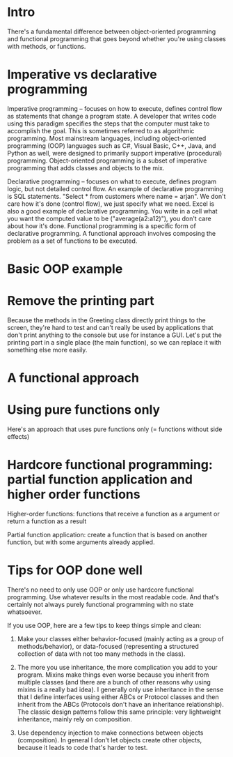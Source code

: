 # Intro

There's a fundamental difference between object-oriented programming and functional programming that goes beyond whether you're using classes with methods, or functions.

# Imperative vs declarative programming

Imperative programming – focuses on how to execute, defines control flow as statements that change a program state. A developer that writes code using this paradigm specifies the steps that the computer must take to accomplish the goal. This is sometimes referred to as algorithmic programming. Most mainstream languages, including object-oriented programming (OOP) languages such as C#, Visual Basic, C++, Java, and Python as well, were designed to primarily support imperative (procedural) programming. Object-oriented programming is a subset of imperative programming that adds classes and objects to the mix.

Declarative programming – focuses on what to execute, defines program logic, but not detailed control flow. An example of declarative programming is SQL statements. "Select \* from customers where name = arjan". We don't care how it's done (control flow), we just specify what we need. Excel is also a good example of declarative programming. You write in a cell what you want the computed value to be ("average(a2:a12)"), you don't care about how it's done. Functional programming is a specific form of declarative programming. A functional approach involves composing the problem as a set of functions to be executed.

# Basic OOP example

# Remove the printing part

Because the methods in the Greeting class directly print things to the screen, they're hard to test and can't really be used by applications that don't print anything to the console but use for instance a GUI. Let's put the printing part in a single place (the main function), so we can replace it with something else more easily.

# A functional approach

# Using pure functions only

Here's an approach that uses pure functions only (= functions without side effects)

# Hardcore functional programming: partial function application and higher order functions

Higher-order functions: functions that receive a function as a argument or return a function as a result

Partial function application: create a function that is based on another function, but with some arguments already applied.

# Tips for OOP done well

There's no need to only use OOP or only use hardcore functional programming. Use whatever results in the most readable code. And that's certainly not always purely functional programming with no state whatsoever.

If you use OOP, here are a few tips to keep things simple and clean:

1. Make your classes either behavior-focused (mainly acting as a group of methods/behavior), or data-focused (representing a structured collection of data with not too many methods in the class).

2. The more you use inheritance, the more complication you add to your program. Mixins make things even worse because you inherit from multiple classes (and there are a bunch of other reasons why using mixins is a really bad idea). I generally only use inheritance in the sense that I define interfaces using either ABCs or Protocol classes and then inherit from the ABCs (Protocols don't have an inheritance relationship). The classic design patterns follow this same principle: very lightweight inheritance, mainly rely on composition.

3. Use dependency injection to make connections between objects (composition). In general I don't let objects create other objects, because it leads to code that's harder to test.
